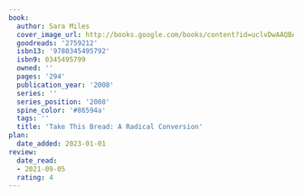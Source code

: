 ```yaml
---
book:
  author: Sara Miles
  cover_image_url: http://books.google.com/books/content?id=uclvDwAAQBAJ&printsec=frontcover&img=1&zoom=1&edge=curl&source=gbs_api
  goodreads: '2759212'
  isbn13: '9780345495792'
  isbn9: 0345495799
  owned: ''
  pages: '294'
  publication_year: '2008'
  series: ''
  series_position: '2008'
  spine_color: '#86594a'
  tags: ''
  title: 'Take This Bread: A Radical Conversion'
plan:
  date_added: 2023-01-01
review:
  date_read:
  - 2021-09-05
  rating: 4
---
```

